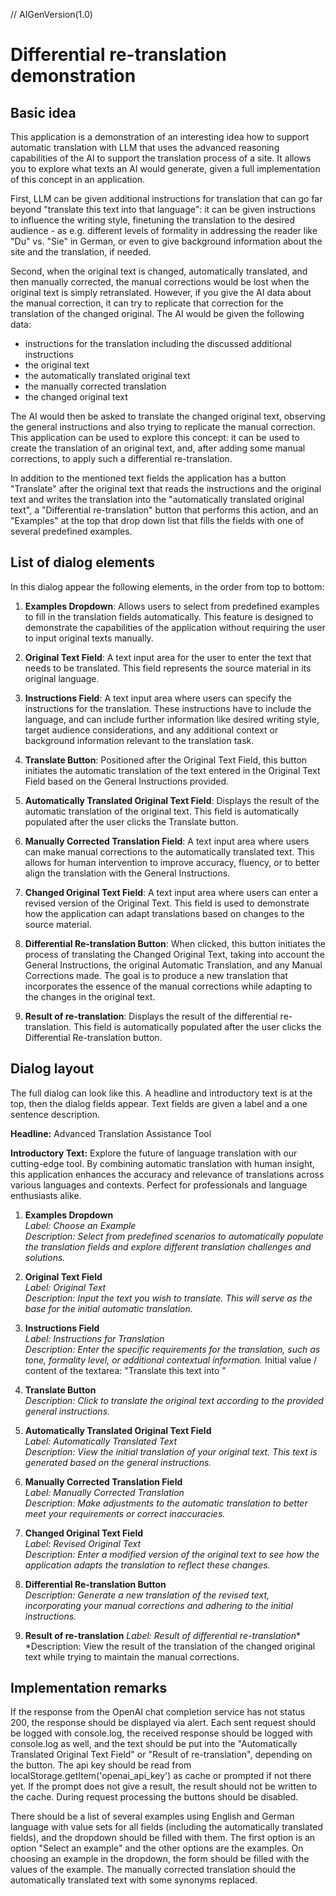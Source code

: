 // AIGenVersion(1.0)

# Differential re-translation demonstration

## Basic idea

This application is a demonstration of an interesting idea how to support automatic translation with LLM that uses
the advanced reasoning capabilities of the AI to support the translation process of a site. It allows you to explore 
what texts an AI would generate, given a full implementation of this concept in an application.

First, LLM can be given additional instructions for translation that can go far beyond "translate this text into that
language": it can be given instructions to influence the writing style, finetuning the translation to the desired
audience - as e.g. different levels of formality in addressing the reader like "Du" vs. "Sie" in German, or even to give
background information about the site and the translation, if needed.

Second, when the original text is changed, automatically translated, and then manually corrected, the manual corrections
would be lost when the original text is simply retranslated. However, if you give the AI data about the manual
correction, it can try to replicate that correction for the translation of the changed original. The AI would be
given the following data:

- instructions for the translation including the discussed additional instructions
- the original text
- the automatically translated original text
- the manually corrected translation
- the changed original text

The AI would then be asked to translate the changed original text, observing the general instructions and also trying to
replicate the manual correction. This application can be used to explore this concept: it can be used to create the
translation of an original text, and, after adding some manual corrections, to apply such a differential re-translation.

In addition to the mentioned text fields the application has a button "Translate" after the original text that reads
the instructions and the original text and writes the translation into the "automatically translated original
text", a "Differential re-translation" button that performs this action, and an "Examples" at the top that drop down list that fills 
the fields with one of several predefined examples.

## List of dialog elements

In this dialog appear the following elements, in the order from top to bottom:

1. **Examples Dropdown**: Allows users to select from predefined examples to fill in the translation fields automatically. This feature is designed to demonstrate the capabilities of the application without requiring the user to input original texts manually.

2. **Original Text Field**: A text input area for the user to enter the text that needs to be translated. This field represents the source material in its original language.

3. **Instructions Field**: A text input area where users can specify the instructions for the 
   translation. These instructions have to include the language, and can include further information like desired 
   writing style, target audience considerations, and 
   any additional context or background information relevant to the translation task.

4. **Translate Button**: Positioned after the Original Text Field, this button initiates the automatic translation of the text entered in the Original Text Field based on the General Instructions provided. 

5. **Automatically Translated Original Text Field**: Displays the result of the automatic translation of the original text. This field is automatically populated after the user clicks the Translate button.

6. **Manually Corrected Translation Field**: A text input area where users can make manual corrections to the automatically translated text. This allows for human intervention to improve accuracy, fluency, or to better align the translation with the General Instructions.

7. **Changed Original Text Field**: A text input area where users can enter a revised version of the Original Text. This field is used to demonstrate how the application can adapt translations based on changes to the source material.

8. **Differential Re-translation Button**: When clicked, this button initiates the process of translating the Changed Original Text, taking into account the General Instructions, the original Automatic Translation, and any Manual Corrections made. The goal is to produce a new translation that incorporates the essence of the manual corrections while adapting to the changes in the original text.

9. **Result of re-translation**: Displays the result of the differential re-translation. This field is automatically 
   populated after the user clicks the Differential Re-translation button.

## Dialog layout

The full dialog can look like this. A headline and introductory text is at the top, then the dialog fields appear. 
Text fields are given a label and a one sentence description.

**Headline:** Advanced Translation Assistance Tool

**Introductory Text:** Explore the future of language translation with our cutting-edge tool. By combining automatic translation with human insight, this application enhances the accuracy and relevance of translations across various languages and contexts. Perfect for professionals and language enthusiasts alike.

1. **Examples Dropdown**  
   *Label: Choose an Example*  
   *Description: Select from predefined scenarios to automatically populate the translation fields and explore different translation challenges and solutions.*

2. **Original Text Field**  
   *Label: Original Text*  
   *Description: Input the text you wish to translate. This will serve as the base for the initial automatic translation.*

3. **Instructions Field**  
   *Label: Instructions for Translation*  
   *Description: Enter the specific requirements for the translation, such as tone, formality level, or additional 
   contextual information.*
   Initial value / content of the textarea: "Translate this text into "

4. **Translate Button**  
   *Description: Click to translate the original text according to the provided general instructions.*

5. **Automatically Translated Original Text Field**  
   *Label: Automatically Translated Text*  
   *Description: View the initial translation of your original text. This text is generated based on the general instructions.*

6. **Manually Corrected Translation Field**  
   *Label: Manually Corrected Translation*  
   *Description: Make adjustments to the automatic translation to better meet your requirements or correct inaccuracies.*

7. **Changed Original Text Field**  
   *Label: Revised Original Text*  
   *Description: Enter a modified version of the original text to see how the application adapts the translation to reflect these changes.*

8. **Differential Re-translation Button**  
   *Description: Generate a new translation of the revised text, incorporating your manual corrections and adhering to the initial instructions.*

9. **Result of re-translation**
   *Label: Result of differential re-translation**
   *Description: View the result of the translation of the changed original text while trying to maintain the manual 
   corrections.

## Implementation remarks

If the response from the OpenAI chat completion service has not status 200, the response should be displayed via alert.
Each sent request should be logged with console.log, the received response should be logged with console.log as well,
 and the text should be put into the "Automatically Translated Original Text Field" or "Result of re-translation", depending on the button.
The api key should be read from localStorage.getItem('openai_api_key') as cache or prompted if not there yet.
If the prompt does not give a result, the result should not be written to the cache.
During request processing the buttons should be disabled.

There should be a list of several examples using English and German language with value sets for all fields
(including the automatically translated fields), and the dropdown should be filled with them.
The first option is an option "Select an example" and the other options are the examples.
On choosing an example in the dropdown, the form should be filled with the values of the example.
The manually corrected translation should the automatically translated text with some synonyms replaced.
